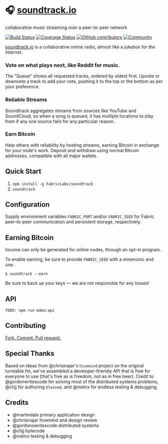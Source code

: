 🎧️ [soundtrack.io][soundtrack]
=============
collaborative music streaming over a peer-to-peer network

[![Build Status][badge-build-status]][test-home]
[![Coverage Status][badge-coverage-status]][coverage-home]
[![GitHub contributors][badge-contributors]][contributor-list]
[![Community][badge-community]][chat]

[soundtrack.io][soundtrack] is a collaborative online radio, almost like a jukebox for the Internet.

### Vote on what plays next, like Reddit for music.
The "Queue" shows all requested tracks, ordered by oldest first.  Upvote or downvote a track to add your vote, pushing it to the top or the bottom as per your preference.

### Reliable Streams
Soundtrack aggregates streams from sources like YouTube and SoundCloud, so when a song is queued, it has multiple locations to play from if any one source fails for any particular reason.

### Earn Bitcoin
Help others with reliability by hosting streams, earning Bitcoin in exchange for your node's work.  Deposit and withdraw using normal Bitcoin addresses, compatible with all major wallets.

## Quick Start
1. `npm install -g FabricLabs/soundtrack`
2. `soundtrack`

## Configuration
Supply environment variables `FABRIC_PORT` and/or `FABRIC_SEED` for Fabric
peer-to-peer communication and persistent storage, respectively.

## Earning Bitcoin
Income can only be generated for online nodes, through an opt-in program.

To enable earning, be sure to provide `FABRIC_SEED` with a mnemonic and use:

```
$ soundtrack --earn
```

Be sure to back up your keys — we are not responsble for any losses!

## API
`TODO: npm run make:api`

## Contributing
[Fork. Commit. Pull request.](https://help.github.com/articles/fork-a-repo)

## Special Thanks
Based on ideas from @chrisinajar's `hivemind` project on the original turntable.fm, we've assembled a developer-friendly API that is free for everyone to use (that's free as is freedom, not as in free beer).  Credit to @gordonwritescode for solving most of the distributed systems problems, @chjj for authoring `blessed`, and @melnx for endless testing & debugging.

## Credits
- @martindale primary application design
- @chrisinajar hivemind and design review
- @gordonowritescode distributed systems
- @chjj bytecode
- @melnx testing & debugging

[soundtrack]: https://soundtrack.io
[badge-build-status]: https://img.shields.io/travis/FabricLabs/soundtrack.svg?branch=mastere&style=flat-square
[badge-coverage-status]: https://img.shields.io/codecov/c/gh/FabricLabs/soundtrack?style=flat-square
[badge-contributors]: https://img.shields.io/github/contributors/FabricLabs/soundtrack.svg?style=flat-square
[badge-community]: https://img.shields.io/matrix/soundtrack:fabric.pub.svg?style=flat-square
[test-home]: https://travis-ci.org/FabricLabs/soundtrack
[coverage-home]: https://codecov.io/gh/FabricLabs/soundtrack
[contributor-list]: https://github.com/FabricLabs/soundtrack/graphs/contributors
[chat]: https://chat.fabric.pub/#/room/#soundtrack:fabric.pub
